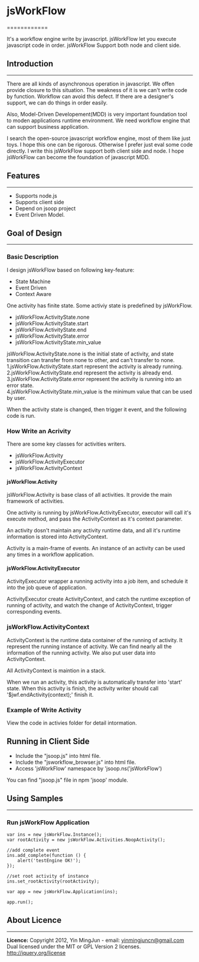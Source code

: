 
# jsWorkFlow
============

It's a workflow engine write by javascript. jsWorkFlow let you execute javascript
code in order. jsWorkFlow Support both node and client side.

## Introduction
---------------
There are all kinds of asynchronous operation in javascript. We offen provide
closure to this situation. The weakness of it is we can't write code by function.
Workflow can avoid this defect. If there are a designer's support, we can do
things in order easily.

Also, Model-Driven Developement(MDD) is very important foundation tool to moden 
applications runtime environment. We need workflow engine that can support business 
application. 

I search the open-source javascript workflow engine, most of them like just toys. 
I hope this one can be rigorous. Otherwise I prefer just eval some code directly.
I write this jsWorkFlow support both client side and node. I hope jsWorkFlow can 
become the foundation of javascript MDD.

## Features
-----------
  * Supports node.js
  * Supports client side
  * Depend on jsoop project
  * Event Driven Model.


## Goal of Design 
-----------------

### Basic Description
I design jsWorkFlow based on following key-feature:
  * State Machine
  * Event Driven
  * Context Aware

One activity has finite state. Some activiy state is predefined by jsWorkFlow.
  * jsWorkFlow.ActivityState.none
  * jsWorkFlow.ActivityState.start
  * jsWorkFlow.ActivityState.end
  * jsWorkFlow.ActivityState.error
  * jsWorkFlow.ActivityState.min_value

jsWorkFlow.ActivityState.none is the initial state of activity, and state transition
can transfer from none to other, and can't transfer to none.  
  1.jsWorkFlow.ActivityState.start represent the activity is already running.  
  2.jsWorkFlow.ActivityState.end represent the activity is already end.  
  3.jsWorkFlow.ActivityState.error represent the activity is running into an error state.  
  4.jsWorkFlow.ActivityState.min_value is the minimum value that can be used by user.  

When the activity state is changed, then trigger it event, and the following code
is run.

### How Write an Acrivity

There are some key classes for activities writers.
  * jsWorkFlow.Activity
  * jsWorkFlow.ActivityExecutor
  * jsWorkFlow.ActivityContext


#### jsWorkFlow.Activity

jsWorkFlow.Activity is base class of all activities. It provide the main framework of
activities.

One activity is running by jsWorkFlow.ActivityExecutor, executor will call it's execute
method, and pass the ActivityContext as it's context parameter.

An activity dosn't maintain any activity runtime data, and all it's runtime information
is stored into ActivityContext.

Activity is a main-frame of events. An instance of an activity can be used any times in
a workflow application. 

#### jsWorkFlow.ActivityExecutor

ActivityExecutor wrapper a running activity into a job item, and schedule it into the job
queue of application.

ActivityExecutor create ActivityContext, and catch the runtime exception of running of
activity, and watch the change of ActivityContext, trigger corresponding events.

### jsWorkFlow.ActivityContext
ActivityContext is the runtime data container of the running of activity. It represent the
running instance of activity. We can find nearly all the information of the running activity.
We also put user data into ActivityContext.

All ActivityContext is maintion in a stack.

When we run an activity, this activity is automatically transfer into 'start' state. When 
this activity is finish, the activity writer should call '$jwf.endActivity(context);' finish
it.

### Example of Write Activity

View the code in activies folder for detail intormation.

## Running in Client Side
  * Include the "jsoop.js" into html file. 
  * Include the "jsworkflow_browser.js" into html file.
  * Access 'jsWorkFlow' namespace by 'jsoop.ns('jsWorkFlow')

You can find "jsoop.js" file in npm 'jsoop' module.

## Using Samples
----------------

### Run jsWorkFlow Application

    var ins = new jsWorkFlow.Instance();
	var rootActivity = new jsWorkFlow.Activities.NoopActivity();

	//add complete event
    ins.add_complete(function () {
		alert('testEngine OK!');
    });

	//set root activity of instance
    ins.set_rootActivity(rootActivity);

    var app = new jsWorkFlow.Application(ins);

    app.run();


## About Licence
----------------

**Licence:**
Copyright 2012,  Yin MingJun - email: yinmingjuncn@gmail.com
Dual licensed under the MIT or GPL Version 2 licenses.
http://jquery.org/license

